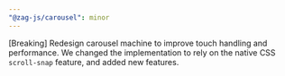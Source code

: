 ```yaml
---
"@zag-js/carousel": minor
---
```


[Breaking] Redesign carousel machine to improve touch handling and performance. We changed the implementation to rely on
the native CSS `scroll-snap` feature, and added new features.

